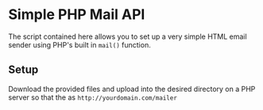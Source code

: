 # Simple PHP Mail API

The script contained here allows you to set up a very simple HTML email sender using PHP's built in `mail()` function.

## Setup

Download the provided files and upload into the desired directory on a PHP server so that the as `http://yourdomain.com/mailer`
